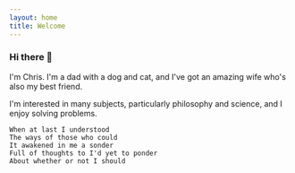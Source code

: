```yaml
---
layout: home
title: Welcome
---
```


### Hi there 👋

I'm Chris. I'm a dad with a dog and cat, and I've got an amazing wife who's also my best friend.

I'm interested in many subjects, particularly philosophy and science, and I enjoy solving problems.


```
When at last I understood 
The ways of those who could
It awakened in me a sonder
Full of thoughts to I'd yet to ponder
About whether or not I should
```